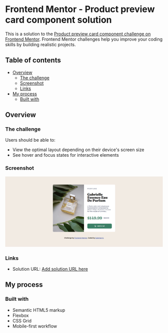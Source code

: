 # Frontend Mentor - Product preview card component solution

This is a solution to the [Product preview card component challenge on Frontend Mentor](https://www.frontendmentor.io/challenges/product-preview-card-component-GO7UmttRfa). Frontend Mentor challenges help you improve your coding skills by building realistic projects. 

## Table of contents

- [Overview](#overview)
  - [The challenge](#the-challenge)
  - [Screenshot](#screenshot)
  - [Links](#links)
- [My process](#my-process)
  - [Built with](#built-with)
  

## Overview

### The challenge

Users should be able to:

- View the optimal layout depending on their device's screen size
- See hover and focus states for interactive elements

### Screenshot

![](./images/Frontend%20Mentor%20-%20Product%20preview%20card%20component%20-%20Desktop%20View.png)


### Links

- Solution URL: [Add solution URL here](https://github.com/Sulemank-1/frontend-mentor-challenges/tree/main/product-preview-card-component)

## My process

### Built with

- Semantic HTML5 markup
- Flexbox
- CSS Grid
- Mobile-first workflow






